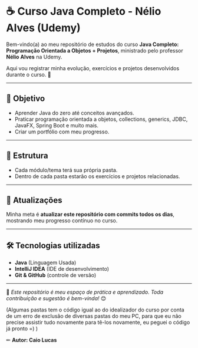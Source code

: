 # ☕ Curso Java Completo - Nélio Alves (Udemy)

Bem-vindo(a) ao meu repositório de estudos do curso **Java Completo: Programação Orientada a Objetos + Projetos**, ministrado pelo professor **Nélio Alves** na Udemy.  

Aqui vou registrar minha evolução, exercícios e projetos desenvolvidos durante o curso. 🚀

---

## 🎯 Objetivo
- Aprender Java do zero até conceitos avançados.  
- Praticar programação orientada a objetos, collections, generics, JDBC, JavaFX, Spring Boot e muito mais.  
- Criar um portfólio com meu progresso.  

---

## 📂 Estrutura
- Cada módulo/tema terá sua própria pasta.  
- Dentro de cada pasta estarão os exercícios e projetos relacionadas.  

---

## 🔄 Atualizações
Minha meta é **atualizar este repositório com commits todos os dias**, mostrando meu progresso contínuo no curso.  

---

## 🛠️ Tecnologias utilizadas
- **Java** (Linguagem Usada)
- **IntelliJ IDEA** (IDE de desenvolvimento)  
- **Git & GitHub** (controle de versão)  

---

📌 *Este repositório é meu espaço de prática e aprendizado. Toda contribuição e sugestão é bem-vinda!* 😊

(Algumas pastas tem o código igual ao do idealizador do curso por conta de um erro de exclusão de diversas pastas do meu PC,
para que eu não precise assistir tudo novamente para tê-los novamente, eu peguei o código já pronto =) )

✏ **Autor: Caio Lucas**
